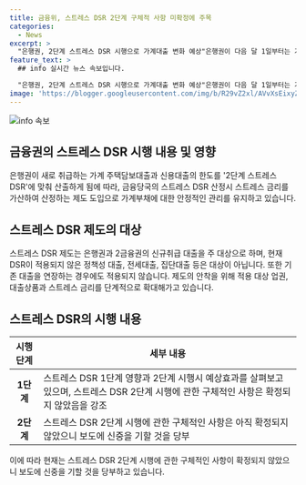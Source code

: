 ```yaml
---
title: 금융위, 스트레스 DSR 2단계 구체적 사항 미확정에 주목
categories:
  - News
excerpt: >
  "은행권, 2단계 스트레스 DSR 시행으로 가계대출 변화 예상"은행권이 다음 달 1일부터는 가계 주택담보대출과 신용대출의 한도를 새로운 스트레스 DSR에 맞춰 산출할 예정이다. 이에 대한 금융당국의 설명과 스트레스 DSR 제도의 적용 대상과 세부 시행 계획에 대한 내용이 공개되었으며, 2단계 시행에 관한 구체적인 사항은 아직 확정되지 않았다. 관련 문의는 금융위원회와 금융감독원으로 가능하다.
feature_text: >
  ## info 실시간 뉴스 속보입니다.

  "은행권, 2단계 스트레스 DSR 시행으로 가계대출 변화 예상"은행권이 다음 달 1일부터는 가계 주택담보대출과 신용대출의 한도를 새로운 스트레스 DSR에 맞춰 산출할 예정이다. 이에 대한 금융당국의 설명과 스트레스 DSR 제도의 적용 대상과 세부 시행 계획에 대한 내용이 공개되었으며, 2단계 시행에 관한 구체적인 사항은 아직 확정되지 않았다. 관련 문의는 금융위원회와 금융감독원으로 가능하다.
image: 'https://blogger.googleusercontent.com/img/b/R29vZ2xl/AVvXsEixyZcFfHzMRdzZMjFBmAUKJYCLCGyLL1o632UiGVXcaFdKo_bkvkuCioo0uUKlGfBVcT3P84aROyZIXSBEx3Aw5nCQ3pTgDom1WDC4m8eifvWiAmWEEVb4x6G_l8C0QH225ldMjyaFvpxGEBGNO37VmDTDMHGhJPq73UglMfDca1-0aw/s1600/blogspot.png'
---
```


<p><img src="https://blogger.googleusercontent.com/img/b/R29vZ2xl/AVvXsEixyZcFfHzMRdzZMjFBmAUKJYCLCGyLL1o632UiGVXcaFdKo_bkvkuCioo0uUKlGfBVcT3P84aROyZIXSBEx3Aw5nCQ3pTgDom1WDC4m8eifvWiAmWEEVb4x6G_l8C0QH225ldMjyaFvpxGEBGNO37VmDTDMHGhJPq73UglMfDca1-0aw/s1600/blogspot.png" alt="info 속보" /></p>

<h2 data-ke-size="size26">금융권의 스트레스 DSR 시행 내용 및 영향</h2>

<p data-ke-size="size16">은행권이 새로 취급하는 가계 주택담보대출과 신용대출의 한도를 '2단계 스트레스 DSR'에 맞춰 산출하게 됨에 따라, 금융당국의 스트레스 DSR 산정시 스트레스 금리를 가산하여 산정하는 제도 도입으로 가계부채에 대한 안정적인 관리를 유지하고 있습니다. </p>

<h2 data-ke-size="size26">스트레스 DSR 제도의 대상</h2>

<p data-ke-size="size16">스트레스 DSR 제도는 은행권과 2금융권의 신규취급 대출을 주 대상으로 하며, 현재 DSR이 적용되지 않은 정책성 대출, 전세대출, 집단대출 등은 대상이 아닙니다. 또한 기존 대출을 연장하는 경우에도 적용되지 않습니다. 제도의 안착을 위해 적용 대상 업권, 대출상품과 스트레스 금리를 단계적으로 확대해가고 있습니다. </p>

<h2 data-ke-size="size26">스트레스 DSR의 시행 내용</h2>

<table>
    <thead>
        <tr>
            <th>시행 단계</th>
            <th>세부 내용</th>
        </tr>
    </thead>
    <tbody>
        <tr>
            <td style="text-align: center; height: 17px;"><b>1단계</b></td>
            <td>스트레스 DSR 1단계 영향과 2단계 시행시 예상효과를 살펴보고 있으며, 스트레스 DSR 2단계 시행에 관한 구체적인 사항은 확정되지 않았음을 강조</td>
        </tr>
        <tr>
            <td style="text-align: center; height: 17px;"><b>2단계</b></td>
            <td>스트레스 DSR 2단계 시행에 관한 구체적인 사항은 아직 확정되지 않았으니 보도에 신중을 기할 것을 당부</td>
        </tr>
    </tbody>
</table>

<p data-ke-size="size16">이에 따라 현재는 스트레스 DSR 2단계 시행에 관한 구체적인 사항이 확정되지 않았으니 보도에 신중을 기할 것을 당부하고 있습니다. </p>

